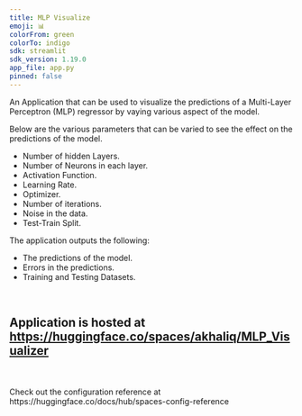 ```yaml
---
title: MLP Visualize
emoji: 📊
colorFrom: green
colorTo: indigo
sdk: streamlit
sdk_version: 1.19.0
app_file: app.py
pinned: false
---
```


An Application that can be used to visualize the predictions of a Multi-Layer Perceptron (MLP) regressor by vaying various aspect of the model.

Below are the various parameters that can be varied to see the effect on the predictions of the model.

* Number of hidden Layers.
* Number of Neurons in each layer.
* Activation Function.
* Learning Rate.
* Optimizer.
* Number of iterations.
* Noise in the data.
* Test-Train Split.

The application outputs the following:
* The predictions of the model.
* Errors in the predictions.
* Training and Testing Datasets.

<br>

## Application is hosted at https://huggingface.co/spaces/akhaliq/MLP_Visualizer

<br>

<br>
Check out the configuration reference at https://huggingface.co/docs/hub/spaces-config-reference